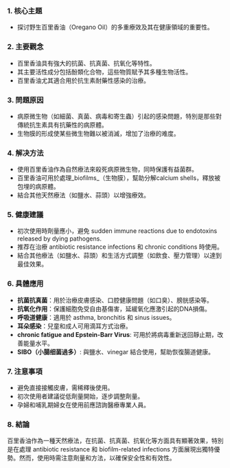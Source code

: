 ### 1. 核心主題  
- 探讨野生百里香油（Oregano Oil）的多重療效及其在健康領域的重要性。

### 2. 主要觀念  
- 百里香油具有強大的抗菌、抗真菌、抗氧化等特性。
- 其主要活性成分包括酚類化合物，這些物質賦予其多種生物活性。
- 百里香油尤其適合用於抗生素耐藥性感染的治療。

### 3. 問題原因  
- 病原微生物（如細菌、真菌、病毒和寄生蟲）引起的感染問題，特別是那些對傳統抗生素具有抗藥性的病原體。
- 生物膜的形成使某些微生物難以被消滅，增加了治療的难度。

### 4. 解决方法  
- 使用百里香油作為自然療法來殺死病原微生物，同時保護有益菌群。
- 百里香油可用於處理_biofilms_（生物膜），幫助分解calcium shells，釋放被包埋的病原體。
- 結合其他天然療法（如鹽水、蒜頭）以增強療效。

### 5. 健康建議  
- 初次使用時劑量應小，避免 sudden immune reactions due to endotoxins released by dying pathogens.
- 推荐在治療 antibiotic resistance infections 和 chronic conditions 時使用。
- 結合其他療法（如鹽水、蒜頭）和生活方式調整（如飲食、壓力管理）以達到最佳效果。

### 6. 具體應用  
- **抗菌抗真菌**：用於治療皮膚感染、口腔健康問題（如口臭）、膀胱感染等。
- **抗氧化作用**：保護細胞免受自由基傷害，延緩氧化應激引起的DNA損傷。
- **呼吸道健康**：適用於 asthma, bronchitis 和 sinus issues。
- **耳朵感染**：兒童和成人可用滴耳方式治療。
- **chronic fatigue and Epstein-Barr Virus**: 可用於將病毒重新送回靜止期，改善能量水平。
- **SIBO（小腸细菌過多）**: 與鹽水、vinegar 結合使用，幫助恢復腸道健康。

### 7. 注意事項  
- 避免直接接觸皮膚，需稀釋後使用。
- 初次使用者建議從低劑量開始，逐步調整劑量。
- 孕婦和哺乳期婦女在使用前應諮詢醫療專業人員。

### 8. 結論  
百里香油作為一種天然療法，在抗菌、抗真菌、抗氧化等方面具有顯著效果，特別是在處理 antibiotic resistance 和 biofilm-related infections 方面展現出獨特優勢。然而，使用時需注意劑量和方法，以確保安全性和有效性。